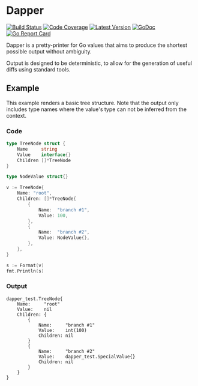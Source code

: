 # Dapper

[![Build Status](http://img.shields.io/travis/com/dogmatiq/dapper/master.svg)](https://travis-ci.com/dogmatiq/dapper)
[![Code Coverage](https://img.shields.io/codecov/c/github/dogmatiq/dapper/master.svg)](https://codecov.io/github/dogmatiq/dapper)
[![Latest Version](https://img.shields.io/github/tag/dogmatiq/dapper.svg?label=semver)](https://semver.org)
[![GoDoc](https://godoc.org/github.com/dogmatiq/dapper?status.svg)](https://godoc.org/github.com/dogmatiq/dapper)
[![Go Report Card](https://goreportcard.com/badge/github.com/dogmatiq/dapper)](https://goreportcard.com/report/github.com/dogmatiq/dapper)

Dapper is a pretty-printer for Go values that aims to produce the shortest
possible output without ambiguity.

Output is designed to be deterministic, to allow for the generation of useful
diffs using standard tools.

## Example

 This example renders a basic tree structure. Note that the output only includes
 type names where the value's type can not be inferred from the context.

### Code
```go
type TreeNode struct {
    Name     string
    Value    interface{}
    Children []*TreeNode
}

type NodeValue struct{}

v := TreeNode{
    Name: "root",
    Children: []*TreeNode{
        {
            Name:  "branch #1",
            Value: 100,
        },
        {
            Name:  "branch #2",
            Value: NodeValue{},
        },
    },
}

s := Format(v)
fmt.Println(s)
```

### Output

```
dapper_test.TreeNode{
    Name:     "root"
    Value:    nil
    Children: {
        {
            Name:     "branch #1"
            Value:    int(100)
            Children: nil
        }
        {
            Name:     "branch #2"
            Value:    dapper_test.SpecialValue{}
            Children: nil
        }
    }
}
```
